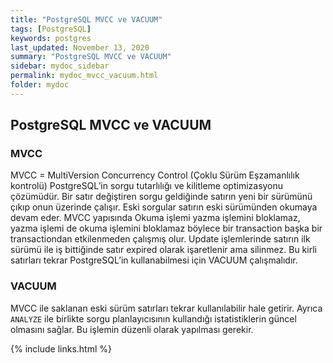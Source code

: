 ```yaml
---
title: "PostgreSQL MVCC ve VACUUM"
tags: [PostgreSQL]
keywords: postgres
last_updated: November 13, 2020
summary: "PostgreSQL MVCC ve VACUUM"
sidebar: mydoc_sidebar
permalink: mydoc_mvcc_vacuum.html
folder: mydoc
---
```


## PostgreSQL MVCC ve VACUUM

### MVCC

MVCC = MultiVersion Concurrency Control (Çoklu Sürüm Eşzamanlılık kontrolü) PostgreSQL’in sorgu tutarlılığı ve kilitleme optimizasyonu çözümüdür. Bir satır değiştiren sorgu geldiğinde satırın yeni bir sürümünü çıkıp onun üzerinde çalışır. Eski sorgular satırın eski sürümünden okumaya devam eder. MVCC yapısında Okuma işlemi yazma işlemini bloklamaz, yazma işlemi de okuma işlemini bloklamaz böylece bir transaction başka bir transactiondan etkilenmeden çalışmış olur. Update işlemlerinde satırın ilk sürümü ile iş bittiğinde satır expired olarak işaretlenir ama silinmez. Bu kirli satırları tekrar PostgreSQL’in kullanabilmesi için VACUUM çalışmalıdır.

### VACUUM

MVCC ile saklanan eski sürüm satırları tekrar kullanılabilir hale getirir. Ayrıca `ANALYZE` ile birlikte sorgu planlayıcısının kullandığı istatistiklerin güncel olmasını sağlar. Bu işlemin düzenli olarak yapılması gerekir.

{% include links.html %}
